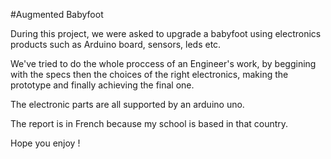#Augmented Babyfoot

During this project, we were asked to upgrade a babyfoot using electronics products such as Arduino board, sensors, leds etc.

We've tried to do the whole proccess of an Engineer's work, by beggining with the specs then the choices of the right electronics, making the prototype and finally achieving the final one.

The electronic parts are all supported by an arduino uno.

The report is in French because my school is based in that country.

Hope you enjoy !
